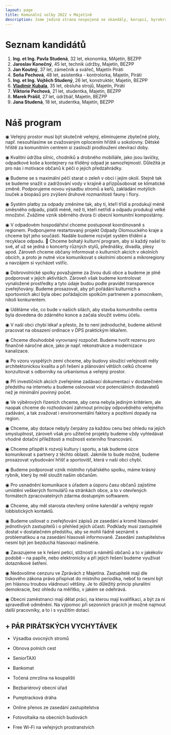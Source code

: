 ```yaml
---
layout: page
title: Komunální volby 2022 v Majetíně
description: Jsme jediná strana nespojená se skandály, korupcí, byrokracií. Jsme tu osm let. Hájíme svobodu, přinášíme čerstvé nápady a nebojíme se říkat, co si myslíme. Politici slibují modré z nebe, světlé zítřky a další prázdná hesla. Piráti nabízí jasné a konkrétní cíle – černé na bílém. Pusťte nás na ně!
---
```

# **Seznam kandidátů**

1. **Ing. et Ing. Pavla Studená**, 32 let, ekonomka, MAjetín, BEZPP
2. **Jaroslav Konečný**, 45 let, technik údržby, Majetín, BEZPP
3. **Jan Koutný**, 37 let, zámečník a svářeč, Majetín Piráti
4. **Soňa Pechová**, 48 let,  asistentka - kontrolorka, Majetín, Piráti
5. **Ing. et Ing. Vojtěch Studený**, 26 let, konstruktér, Majetín, BEZPP
6. [**Vladimír Kubala**](/lide/vladimir-kubala), 35 let, obsluha strojů, Majetín, Piráti
7. **Viktorie Pechová**, 21 let, studentka, Majetín, BEZPP
8. **Marek Prášil**, 27 let, údržbář, Majetín, BEZPP
9. **Jana Studená**, 18 let, studentka, Majetín, BEZPP



# **Náš program**

◉ Veřejný prostor musí být skutečně veřejný, eliminujeme zbytečné ploty, např. nesouhlasíme se zvažovaným oplocením hřiště u sokolovny. Dětské hřiště za komunitním centrem si zaslouží prodloužení otevírací doby.


◉ Kvalitní údržba silnic, chodníků a drobného mobiliáře, jako jsou lavičky, odpadkové koše a kontejnery na tříděný odpad je samozřejmostí. Důležitá je pro nás i motivace občanů k péči o jejich předzahrádky.


◉ Budeme se s maximální péčí starat o zeleň v obci i jejím okolí. Stejně tak se budeme snažit o zadržování vody v krajině a přizpůsobovat se klimatické změně. Podporujeme novou výsadbu stromů a keřů, zakládání motýlích louček a biopásů pro zvýšení druhové rozmanitosti fauny i flory.


◉ Systém platby za odpady změníme tak, aby ti, kteří třídí a produkují méně směsného odpadu, platili méně, než ti, kteří netřídí a odpadu produkují velké množství. Zvážíme vznik sběrného dvora či obecní komunitní kompostárny.


◉ V odpadovém hospodářství chceme postupovat koordinovaně s regionem. Podporujeme restartovaný projekt Odpady Olomouckého kraje a chceme být jeho součástí. Nadále
budeme rozvíjet systém třídění a recyklace odpadu.  Chceme bohatý kulturní program, aby si každý našel to své, ať už se jedná o koncerty různých stylů, přednášky, divadla, plesy apod. Zároveň chceme občany informovat o kulturních akcích v okolních obcích, a proto je nutné více komunikovat s okolními obcemi a mikroregiony a navzájem si vycházet vstříc.


◉ Dobrovolnické spolky považujeme za živou duši obce a budeme je plně podporovat v jejich aktivitách. Zároveň však budeme kontrolovat vynaložené prostředky a tyto údaje budou podle pravidel transparence zveřejňovány. Budeme prosazovat, aby při pořádání kulturních a sportovních akcí byla obec pořádajícím spolkům partnerem a pomocníkem, nikoli konkurentem.


◉ Uděláme vše, co bude v našich silách, aby stavba komunitního centra byla dovedena do zdárného konce a začala sloužit svému účelu.
 

◉ V naší obci chybí lékař a přesto, že to není jednoduché, budeme aktivně pracovat na obsazení ordinace v DPS praktickým lékařem.


◉ Chceme dlouhodobě vyrovnaný rozpočet. Budeme tvořit rezervu pro finančně náročné akce, jako je např. rekonstrukce a modernizace kanalizace.


◉ Po vzoru vyspělých zemí chceme, aby budovy sloužící veřejnosti měly architektonickou kvalitu a při řešení a plánování větších celků chceme konzultovat s odborníky na urbanismus a veřejný prostor.


◉ Při investičních akcích zveřejníme zadávací dokumentaci v dostatečném předstihu na internetu a budeme oslovovat více potenciálních dodavatelů než je minimální povinný počet.



◉ Ve výběrových řízeních chceme, aby cena nebyla jediným kritériem, ale naopak chceme do rozhodování zahrnout principy odpovědného veřejného zadávání, a tak zvažovat i environmentální faktory a pozitivní dopady na region.


◉ Chceme, aby dotace nebyly čerpány za každou cenu bez ohledu na jejich smysluplnost, zároveň však pro užitečné projekty budeme vždy vyhledávat vhodné dotační příležitosti a možnosti externího financování.


◉ Chceme přispět k rozvoji kultury i sportu, a tak budeme úzce komunikovat s partnery z těchto oblastí. Jakmile to bude možné, budeme prosazovat vybudování hřišť a sportovišť, která v naší obci chybí.


◉ Budeme podporovat vznik místního rybářského spolku, máme krásný rybník, který by měl sloužit našim občanům.


◉ Pro usnadnění komunikace s úřadem a úsporu času občanů zajistíme umístění veškerých formulářů na stránkách obce, a to v otevřených formátech zpracovatelných zdarma dostupným softwarem.


◉ Chceme, aby měl starosta otevřený online kalendář a veřejný registr lobbistických kontaktů.
 

◉ Budeme usilovat o zveřejňování zápisů ze zasedání a kromě hlasování jednotlivých zastupitelů i o přehled jejich účasti. Podklady musí zastupitelé dostat v dostatečném předstihu, aby se mohli řádně seznámit s problematikou a na zasedání hlasovali informovaně. Zasedání zastupitelstva nesmí být jen bezduchá hlasovací mašinérie.


◉ Zavazujeme se k řešení peticí, stížností a námětů občanů a to v jakékoliv podobě – na papíře, nebo elektronicky a při jejich řešení budeme využívat dotazníkové šetření.


◉ Nedovolíme cenzuru ve Zprávách z Majetína. Zastupitelé mají dle tiskového zákona právo přispívat do místního periodika, neboť to nesmí být jen hlásnou troubou vládnoucí většiny. Je to důležitý princip pluralitní demokracie, bez ohledu na měřítko, v jakém se odehrává.
 

◉ Obecní zaměstnanci mají dělat práci, na kterou mají kvalifikaci, a být za ni spravedlivě odměněni. Na výpomoc při sezonních pracích je možné najmout další pracovníky, a to i s využitím dotací.


## **+ PÁR PIRÁTSKÝCH VYCHYTÁVEK**

- Výsadba ovocných stromů

- Obnova polních cest

- SeniorTAXI

- Bankomat

- Točená zmrzlina na koupališti

- Bezbariérový obecní úřad

- Pumptracková dráha

- Online přenos ze zasedání zastupitelstva

- Fotovoltaika na obecních budovách

- Free Wi-Fi na veřejných prostranstvích
